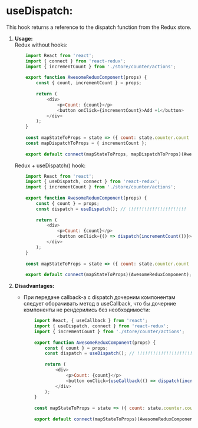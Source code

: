 # useDispatch:  

This hook returns a reference to the dispatch function from the Redux store.

1) **Usage:**  
    Redux without hooks:  
    ```js
        import React from 'react';
        import { connect } from 'react-redux';
        import { incrementCount } from './store/counter/actions';
        
        export function AwesomeReduxComponent(props) {
            const { count, incrementCount } = props;
        
            return (
                <div>
                    <p>Count: {count}</p>
                    <button onClick={incrementCount}>Add +1</button>
                </div>
            );
        }
        
        const mapStateToProps = state => ({ count: state.counter.count }); // !!!!!!!!!!!!!!!!!!!!!!!!
        const mapDispatchToProps = { incrementCount };
        
        export default connect(mapStateToProps, mapDispatchToProps)(AwesomeReduxComponent);
    ```

    Redux + useDispatch() hook:
    ```js
        import React from 'react';
        import { useDispatch, connect } from 'react-redux';
        import { incrementCount } from './store/counter/actions';
        
        export function AwesomeReduxComponent(props) {
            const { count } = props;
            const dispatch = useDispatch(); // !!!!!!!!!!!!!!!!!!!!!!
          
            return (
                <div>
                    <p>Count: {count}</p>
                    <button onClick={() => dispatch(incrementCount())}>Add +1</button> // !!!!!!!!!!!!!!!!
                </div>
            );
        }
        
        const mapStateToProps = state => ({ count: state.counter.count });
        
        export default connect(mapStateToProps)(AwesomeReduxComponent);
    ```

2) **Disadvantages:**  
      - При передаче callback-a с dispatch дочерним компонентам следует оборачивать метод в 
        useCallback, что бы дочерние компоненты не рендерились без необходимости:
        ```js
            import React, { useCallback } from 'react';
            import { useDispatch, connect } from 'react-redux';
            import { incrementCount } from './store/counter/actions';
            
            export function AwesomeReduxComponent(props) {
                const { count } = props;
                const dispatch = useDispatch(); // !!!!!!!!!!!!!!!!!!!!!!
              
                return (
                    <div>
                        <p>Count: {count}</p>
                        <button onClick={useCallback(() => dispatch(incrementCount()), [dispatch])}>Add +1</button> // !!!!!!!!!!!!!!!!
                    </div>
                );
            }
            
            const mapStateToProps = state => ({ count: state.counter.count });
            
            export default connect(mapStateToProps)(AwesomeReduxComponent);
        ```
